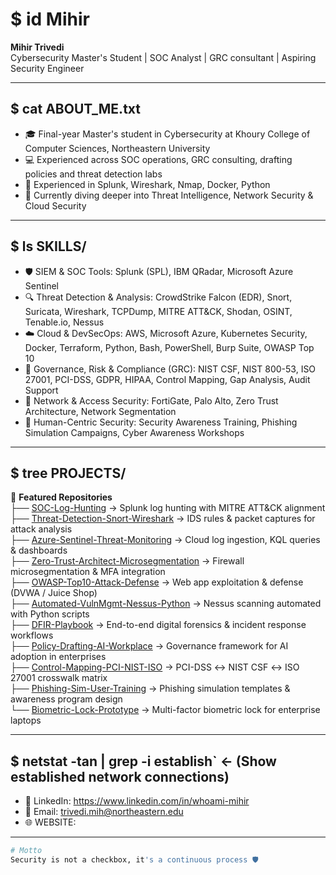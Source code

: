 # $ id Mihir
**Mihir Trivedi**  
Cybersecurity Master's Student | SOC Analyst | GRC consultant | Aspiring Security Engineer  

---

## $ cat ABOUT_ME.txt  
- 🎓 Final-year Master's student in Cybersecurity at Khoury College of Computer Sciences, Northeastern University  
- 💻 Experienced across SOC operations, GRC consulting, drafting policies and threat detection labs  
- 🔐 Experienced in Splunk, Wireshark, Nmap, Docker, Python    
- 🌱 Currently diving deeper into Threat Intelligence, Network Security & Cloud Security  

---

## $ ls SKILLS/  

- 🛡️ SIEM & SOC Tools: Splunk (SPL), IBM QRadar, Microsoft Azure Sentinel  
- 🔍 Threat Detection & Analysis: CrowdStrike Falcon (EDR), Snort, Suricata, Wireshark, TCPDump, MITRE ATT&CK, Shodan, OSINT, Tenable.io, Nessus  
- ☁️ Cloud & DevSecOps: AWS, Microsoft Azure, Kubernetes Security, Docker, Terraform, Python, Bash, PowerShell, Burp Suite, OWASP Top 10  
- 🏢 Governance, Risk & Compliance (GRC): NIST CSF, NIST 800-53, ISO 27001, PCI-DSS, GDPR, HIPAA, Control Mapping, Gap Analysis, Audit Support  
- 🔐 Network & Access Security: FortiGate, Palo Alto, Zero Trust Architecture, Network Segmentation  
- 🧠 Human-Centric Security: Security Awareness Training, Phishing Simulation Campaigns, Cyber Awareness Workshops

---

## $ tree PROJECTS/  
📂 **Featured Repositories**  
├── [SOC-Log-Hunting](#) → Splunk log hunting with MITRE ATT&CK alignment  
├── [Threat-Detection-Snort-Wireshark](#) → IDS rules & packet captures for attack analysis  
├── [Azure-Sentinel-Threat-Monitoring](#) → Cloud log ingestion, KQL queries & dashboards  
├── [Zero-Trust-Architect-Microsegmentation](#) → Firewall microsegmentation & MFA integration  
├── [OWASP-Top10-Attack-Defense](#) → Web app exploitation & defense (DVWA / Juice Shop)  
├── [Automated-VulnMgmt-Nessus-Python](#) → Nessus scanning automated with Python scripts  
├── [DFIR-Playbook](#) → End-to-end digital forensics & incident response workflows  
├── [Policy-Drafting-AI-Workplace](#) → Governance framework for AI adoption in enterprises  
├── [Control-Mapping-PCI-NIST-ISO](#) → PCI-DSS ↔ NIST CSF ↔ ISO 27001 crosswalk matrix  
├── [Phishing-Sim-User-Training](#) → Phishing simulation templates & awareness program design  
└── [Biometric-Lock-Prototype](#) → Multi-factor biometric lock for enterprise laptops 
 
---

## $ netstat -tan | grep -i establish` <- (Show established network connections)  
- 🔗 LinkedIn: https://www.linkedin.com/in/whoami-mihir
- 📧 Email: trivedi.mih@northeastern.edu  
- 🌐 WEBSITE: 

---

```bash
# Motto
Security is not a checkbox, it's a continuous process 🛡️
